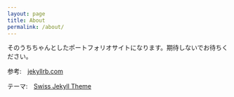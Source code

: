 ```yaml
---
layout: page
title: About
permalink: /about/
---
```


そのうちちゃんとしたポートフォリオサイトになります。期待しないでお待ちください。

参考:　[jekyllrb.com](https://jekyllrb.com/)

テーマ:　[Swiss Jekyll Theme](https://broccolini.net/swiss/)
